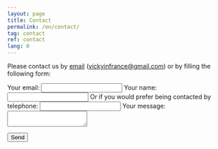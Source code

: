 ```yaml
---
layout: page
title: Contact
permalink: /en/contact/
tag: contact
ref: contact
lang: 0
---
```


Please contact us by [email](mailto:vickyinfrance@gmail.com) (vickyinfrance@gmail.com) or by filling the following form:

<form
  action="https://formspree.io/myydvren"
  method="POST"
>
  <label>
    Your email:
    <input type="text" name="_replyto" placeholder="">
    Your name:
	<input type="text" name="name" id="name" placeholder=""/> 
    Or if you would prefer being contacted by telephone:
	<input type="text" name="phone" id="phone" placeholder="" />
  </label>
  <label>
    Your message:
    <textarea name="message" placeholder=""></textarea>
  </label>

  <!-- your other form fields go here -->

  <button type="submit">Send</button>
</form>
